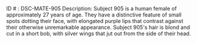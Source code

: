 ID # : DSC-MATE-905
Description: Subject 905 is a human female of approximately 27 years of age. They have a distinctive feature of small spots dotting their face, with elongated purple lips that contrast against their otherwise unremarkable appearance. Subject 905's hair is blond and cut in a short bob, with silver wings that jut out from the side of their head.